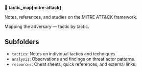 🎯 **tactic_map[mitre-attack]**

Notes, references, and studies on the MITRE ATT&CK framework.

Mapping the adversary — tactic by tactic.

## Subfolders

- `tactics`: Notes on individual tactics and techniques.
- `analysis`: Observations and findings on threat actor patterns.
- `resources`: Cheat sheets, quick references, and external links.
